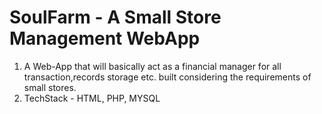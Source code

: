 # SoulFarm - A Small Store Management WebApp
1. A Web-App that will basically act as a financial manager for all transaction,records storage etc. built considering the requirements of small stores.
2. TechStack - HTML, PHP, MYSQL
